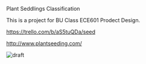 Plant Seddlings Classification

This is a project for BU Class ECE601 Prodect Design.

https://trello.com/b/aS5tuQDa/seed

http://www.plantseeding.com/

![draft](https://github.com/plantclassification/seedlings_classification/blob/master/WechatIMG333.jpeg)
